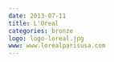 ```yaml
---
date: 2013-07-11
title: L'Oreal
categories: bronze
logo: logo-loreal.jpg
www: www.lorealparisusa.com
---
```

